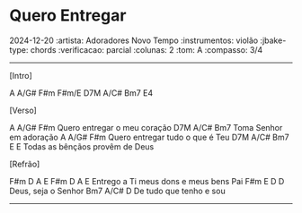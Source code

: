 # Quero Entregar
2024-12-20
:artista:  Adoradores Novo Tempo
:instrumentos: violão
:jbake-type: chords
:verificacao: parcial
:colunas: 2
:tom: A
:compasso: 3/4


----
[Intro]

A  A/G#  F#m  F#m/E  D7M  A/C# Bm7  E4

[Verso]

A          A/G#       F#m
Quero entregar o meu coração
D7M    A/C#     Bm7
Toma Senhor em adoração
A          A/G#       F#m
Quero entregar tudo o que é Teu
D7M      A/C#       Bm7    E E
Todas as bênçãos provêm de Deus

[Refrão]

  F#m D   A E     F#m  D      A    E
Entrego a Ti meus dons e meus bens Pai
F#m   E        D   D
Deus, seja o Senhor
   Bm7      A/C#    D
De tudo que tenho e sou

----
